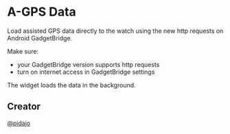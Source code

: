 # A-GPS Data

Load assisted GPS data directly to the watch using the new http requests on Android GadgetBridge.

Make sure:
* your GadgetBridge version supports http requests
* turn on internet access in GadgetBridge settings

The widget loads the data in the background. 

## Creator
[@pidajo](https://github.com/pidajo)
